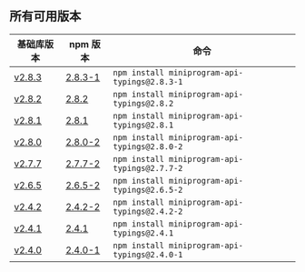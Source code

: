 ## 所有可用版本

基础库版本|npm 版本|命令
-|-|-
[v2.8.3](https://developers.weixin.qq.com/miniprogram/dev/framework/release/#v2-8-3-2019-09-17) | [2.8.3-1](https://www.npmjs.com/package/miniprogram-api-typings/v/2.8.3-1) | `npm install miniprogram-api-typings@2.8.3-1`
[v2.8.2](https://developers.weixin.qq.com/miniprogram/dev/framework/release/#v2-8-2-2019-08-30) | [2.8.2](https://www.npmjs.com/package/miniprogram-api-typings/v/2.8.2) | `npm install miniprogram-api-typings@2.8.2`
[v2.8.1](https://developers.weixin.qq.com/miniprogram/dev/framework/release/#v2-8-1-2019-08-22) | [2.8.1](https://www.npmjs.com/package/miniprogram-api-typings/v/2.8.1) | `npm install miniprogram-api-typings@2.8.1`
[v2.8.0](https://developers.weixin.qq.com/miniprogram/dev/framework/release/#v2-8-0-2019-07-30) | [2.8.0-2](https://www.npmjs.com/package/miniprogram-api-typings/v/2.8.0-2) | `npm install miniprogram-api-typings@2.8.0-2`
[v2.7.7](https://developers.weixin.qq.com/miniprogram/dev/framework/release/) | [2.7.7-2](https://www.npmjs.com/package/miniprogram-api-typings/v/2.7.7-2) | `npm install miniprogram-api-typings@2.7.7-2`
[v2.6.5](https://developers.weixin.qq.com/miniprogram/dev/framework/release/#v2-6-5-2019-04-02) | [2.6.5-2](https://www.npmjs.com/package/miniprogram-api-typings/v/2.6.5-2) | `npm install miniprogram-api-typings@2.6.5-2`
[v2.4.2](https://developers.weixin.qq.com/miniprogram/dev/framework/release/v2.html#v2-4-2-2018-12-04)|[2.4.2-2](https://www.npmjs.com/package/miniprogram-api-typings/v/2.4.2-2)|`npm install miniprogram-api-typings@2.4.2-2`
[v2.4.1](https://developers.weixin.qq.com/miniprogram/dev/framework/release/v2.html#v2-4-1-2018-11-21)|[2.4.1](https://www.npmjs.com/package/miniprogram-api-typings/v/2.4.1)|`npm install miniprogram-api-typings@2.4.1`
[v2.4.0](https://developers.weixin.qq.com/miniprogram/dev/framework/release/v2.html#v2-4-0-2018-11-05)|[2.4.0-1](https://www.npmjs.com/package/miniprogram-api-typings/v/2.4.0-1)|`npm install miniprogram-api-typings@2.4.0-1`
